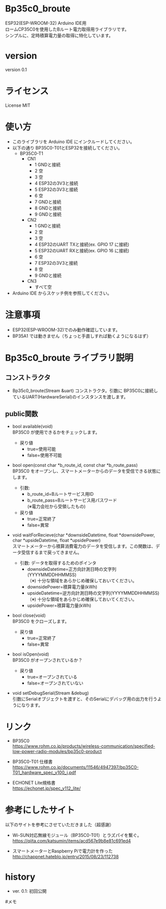 # Bp35c0_broute
ESP32(ESP-WROOM-32) Arduino IDE用  
ロームCP35C0を使用したBルート電力取得用ライブラリです。  
シンプルに、定時積算電力量の取得に特化しています。  

# version
version 0.1

# ライセンス  
License MIT

# 使い方
* このライブラリを Arduino IDE にインクルードしてください。
* 以下の通り BP35C0-T01とESP32を接続してください。
  * BP35C0-T1 
    * CN1
      * 1 GNDと接続
      * 2 空
      * 3 空
      * 4 ESP32の3V3と接続
      * 5 ESP32の3V3と接続
      * 6 空
      * 7 GNDと接続
      * 8 GNDと接続
      * 9 GNDと接続
    * CN2
      * 1 GNDと接続
      * 2 空
      * 3 空
      * 4 ESP32のUART TXと接続(ex. GPIO 17 に接続)
      * 5 ESP32のUART RXと接続(ex. GPIO 16 に接続)
      * 6 空
      * 7 ESP32の3V3と接続
      * 8 空
      * 9 GNDと接続
    * CN3
      * すべて空
* Arduino IDE からスケッチ例を参照してください。

# 注意事項

* ESP32(ESP-WROOM-32)でのみ動作確認しています。
* BP35A1 では動きません（ちょっと手直しすれば動くようになるはず）

# Bp35c0_broute ライブラリ説明

## コンストラクタ

* Bp35c0_broute(Stream &uart)
  コンストラクタ。引数に BP35C0に接続しているUART(HardwareSerial)のインスタンスを渡します。

## public関数

* bool available(void)  
  BP35C0 が使用できるかをチェックします。  
  * 戻り値
    * true=使用可能
    * false=使用不可能

* bool open(const char *b_route_id, const char *b_route_pass)  
  BP35C0 をオープンし、スマートメーターからのデータを受信できる状態にします。  
  * 引数:  
    * b_route_id=Bルートサービス用ID
    * b_route_pass=Bルートサービス用パスワード  
   (※電力会社から受領したもの)  
  * 戻り値
    * true=正常終了
    * false=異常

* void waitForRecieve(char *downsideDatetime, float *downsidePower, char *upsideDatetime, float *upsidePower)  
  スマートメーターから積算消費電力のデータを受信します。この関数は、データ受信するまで戻ってきません。  
  * 引数: データを取得するためのポインタ  
    * downsideDatetime=正方向計測日時の文字列 (YYYYMMDDHHMMSS)  
      （※) 十分な領域をあらかじめ確保しておいてください。
    * downsidePower=積算電力量(kWh)  
    * upsideDatetime=逆方向計測日時の文字列(YYYYMMDDHHMMSS)   
      （※) 十分な領域をあらかじめ確保しておいてください。
    * upsidePower=積算電力量(kWh)  
      

* bool close(void)  
  BP35C0 をクローズします。  
  * 戻り値
    * true=正常終了
    * false=異常  

* bool isOpen(void)  
  BP35C0 がオープンされているか？  
  * 戻り値
    * true=オープンされている
    * false=オープンされていない  

* void setDebugSerial(Stream &debug)  
  引数にSerialオブジェクトを渡すと、そのSerialにデバッグ用の出力を行うようになります。  

# リンク
* BP35C0  
  https://www.rohm.co.jp/products/wireless-communication/specified-low-power-radio-modules/bp35c0-product

* BP35C0-T01 仕様書  
  https://www.rohm.co.jp/documents/11546/4947397/bp35C0-T01_hardware_spec_v100_j.pdf

* ECHONET Lite規格書  
  https://echonet.jp/spec_v112_lite/

# 参考にしたサイト
以下のサイトを参考にさせていただきました（超感謝）
* Wi-SUN対応無線モジュール（BP35C0-T01）とラズパイを繋ぐ。  
  https://qiita.com/katsumin/items/acd567e9b8e81c691ed4

* スマートメーターとRaspberry Piで電力計を作った  
  http://chappnet.hateblo.jp/entry/2015/08/23/112738


# history
* ver. 0.1: 初回公開

#メモ
